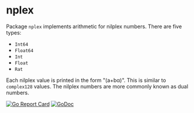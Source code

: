 # nplex

Package `nplex` implements arithmetic for nilplex numbers. There are five types:

* `Int64`
* `Float64`
* `Int`
* `Float`
* `Rat`

Each nilplex value is printed in the form "(a+bα)". This is similar to `complex128` values. The nilplex numbers are more commonly known as dual numbers.

[![Go Report Card](https://goreportcard.com/badge/gojp/goreportcard)](https://goreportcard.com/report/github.com/meirizarrygelpi/numbers/nplex) [![GoDoc](https://godoc.org/github.com/meirizarrygelpi/numbers/nplex?status.svg)](https://godoc.org/github.com/meirizarrygelpi/numbers/nplex)